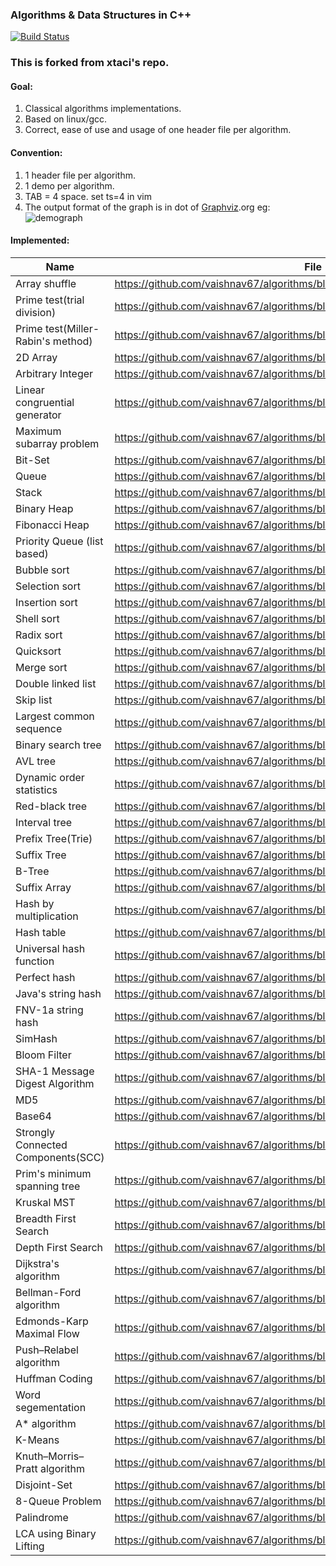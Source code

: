 ### Algorithms & Data Structures in C++


[![Build Status][1]][2]

[1]: https://travis-ci.org/vaishnav67/algorithms.svg?branch=master
[2]: https://travis-ci.org/vaishnav67/algorithms

### This is forked from xtaci's repo.

#### Goal:

   1. Classical algorithms implementations.
   2. Based on linux/gcc.
   3. Correct, ease of use and usage of one header file per algorithm.     

#### Convention:

   1.  1 header file per algorithm.
   2.  1 demo per algorithm.
   3.  TAB = 4 space.  set ts=4 in vim
   4.  The output format of the graph is in dot of [Graphviz](http://www.graphviz.org/).org
   	 eg:
   	 ![demograph](demo_graph.png)

#### Implemented:

| Name | File |
|------|------|
|Array shuffle|https://github.com/vaishnav67/algorithms/blob/master/include/shuffle.h |
|Prime test(trial division)|https://github.com/vaishnav67/algorithms/blob/master/include/prime.h|
|Prime test(Miller-Rabin's method)|https://github.com/vaishnav67/algorithms/blob/master/include/prime.h|
|2D Array|https://github.com/vaishnav67/algorithms/blob/master/include/2darray.h|
|Arbitrary Integer|https://github.com/vaishnav67/algorithms/blob/master/include/integer.h|
|Linear congruential generator|https://github.com/vaishnav67/algorithms/blob/master/include/random.h|
|Maximum subarray problem|https://github.com/vaishnav67/algorithms/blob/master/include/max_subarray.h|
|Bit-Set|https://github.com/vaishnav67/algorithms/blob/master/include/bitset.h|
|Queue|https://github.com/vaishnav67/algorithms/blob/master/include/queue.h|
|Stack|https://github.com/vaishnav67/algorithms/blob/master/include/stack.h|
|Binary Heap|https://github.com/vaishnav67/algorithms/blob/master/include/heap.h|
|Fibonacci Heap|https://github.com/vaishnav67/algorithms/blob/master/include/fib-heap.h|
|Priority Queue (list based)|https://github.com/vaishnav67/algorithms/blob/master/include/priority_queue.h|
|Bubble sort|https://github.com/vaishnav67/algorithms/blob/master/include/bubble_sort.h|
|Selection sort|https://github.com/vaishnav67/algorithms/blob/master/include/selection_sort.h|
|Insertion sort|https://github.com/vaishnav67/algorithms/blob/master/include/insertion_sort.h|
|Shell sort|https://github.com/vaishnav67/algorithms/blob/master/include/shell_sort.h|
|Radix sort|https://github.com/vaishnav67/algorithms/blob/master/include/radix_sort.h|
|Quicksort|https://github.com/vaishnav67/algorithms/blob/master/include/quick_sort.h|
|Merge sort|https://github.com/vaishnav67/algorithms/blob/master/include/merge_sort.h|
|Double linked list|https://github.com/vaishnav67/algorithms/blob/master/include/double_linked_list.h|
|Skip list|https://github.com/vaishnav67/algorithms/blob/master/include/skiplist.h|
|Largest common sequence|https://github.com/vaishnav67/algorithms/blob/master/include/lcs.h|
|Binary search tree|https://github.com/vaishnav67/algorithms/blob/master/include/binary_search_tree.h|
|AVL tree|https://github.com/vaishnav67/algorithms/blob/master/include/avl.h|
|Dynamic order statistics|https://github.com/vaishnav67/algorithms/blob/master/include/dos_tree.h|
|Red-black tree|https://github.com/vaishnav67/algorithms/blob/master/include/rbtree.h|
|Interval tree|https://github.com/vaishnav67/algorithms/blob/master/include/interval_tree.h|
|Prefix Tree(Trie)|https://github.com/vaishnav67/algorithms/blob/master/include/trie.h|
|Suffix Tree|https://github.com/vaishnav67/algorithms/blob/master/include/suffix_tree.h|
|B-Tree|https://github.com/vaishnav67/algorithms/blob/master/include/btree.h|
|Suffix Array|https://github.com/vaishnav67/algorithms/blob/master/include/suffix_array.h|
|Hash by multiplication|https://github.com/vaishnav67/algorithms/blob/master/include/hash_multi.h|
|Hash table|https://github.com/vaishnav67/algorithms/blob/master/include/hash_table.h|
|Universal hash function|https://github.com/vaishnav67/algorithms/blob/master/include/universal_hash.h|
|Perfect hash|https://github.com/vaishnav67/algorithms/blob/master/include/perfect_hash.h|
|Java's string hash|https://github.com/vaishnav67/algorithms/blob/master/include/hash_string.h|
|FNV-1a string hash|https://github.com/vaishnav67/algorithms/blob/master/include/hash_string.h|
|SimHash|https://github.com/vaishnav67/algorithms/blob/master/include/simhash.h|
|Bloom Filter|https://github.com/vaishnav67/algorithms/blob/master/include/bloom_filter.h|
|SHA-1 Message Digest Algorithm|https://github.com/vaishnav67/algorithms/blob/master/include/sha1.h|
|MD5|https://github.com/vaishnav67/algorithms/blob/master/include/md5.h|
|Base64|https://github.com/vaishnav67/algorithms/blob/master/include/base64.h|
|Strongly Connected Components(SCC)|https://github.com/vaishnav67/algorithms/blob/master/include/scc.h|
|Prim's minimum spanning tree|https://github.com/vaishnav67/algorithms/blob/master/include/prim_mst.h|
|Kruskal MST|https://github.com/vaishnav67/algorithms/blob/master/include/kruskal_mst.h|
|Breadth First Search|https://github.com/vaishnav67/algorithms/blob/master/include/graph_search.h|
|Depth First Search|https://github.com/vaishnav67/algorithms/blob/master/include/graph_search.h|
|Dijkstra's algorithm|https://github.com/vaishnav67/algorithms/blob/master/include/dijkstra.h|
|Bellman-Ford algorithm|https://github.com/vaishnav67/algorithms/blob/master/include/bellman_ford.h|
|Edmonds-Karp Maximal Flow|https://github.com/vaishnav67/algorithms/blob/master/include/edmonds_karp.h|
|Push–Relabel algorithm|https://github.com/vaishnav67/algorithms/blob/master/include/relabel_to_front.h|
|Huffman Coding|https://github.com/vaishnav67/algorithms/blob/master/include/huffman.h|
|Word segementation|https://github.com/vaishnav67/algorithms/blob/master/include/word_seg.h|
|A\* algorithm|https://github.com/vaishnav67/algorithms/blob/master/include/astar.h|
|K-Means|https://github.com/vaishnav67/algorithms/blob/master/include/k-means.h|
|Knuth–Morris–Pratt algorithm|https://github.com/vaishnav67/algorithms/blob/master/include/kmp.h|
|Disjoint-Set|https://github.com/vaishnav67/algorithms/blob/master/include/disjoint-set.h|
|8-Queue Problem|https://github.com/vaishnav67/algorithms/blob/master/include/8queen.h|
|Palindrome|https://github.com/vaishnav67/algorithms/blob/master/include/palindrome.h|
|LCA using Binary Lifting|https://github.com/vaishnav67/algorithms/blob/master/include/LCA.h|

